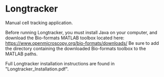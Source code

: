 # Longtracker
Manual cell tracking application. 

Before running Longtracker, you must install Java on your computer, and download the Bio-formats MATLAB toolbox located here: https://www.openmicroscopy.org/bio-formats/downloads/
Be sure to add the directory containing the downloaded Bio-formats toolbox to the MATLAB paths.

Full Longtracker installation instructions are found in "Longtracker_Installation.pdf".
